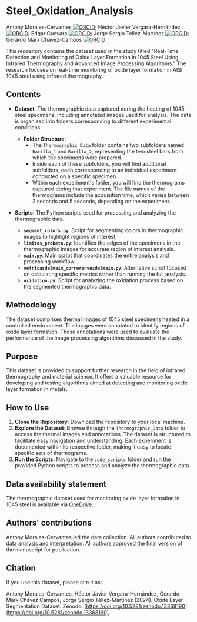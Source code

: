# Steel_Oxidation_Analysis

Antony Morales-Cervantes [![ORCID](https://img.shields.io/badge/ORCID-0000--0003--3669--2638-green)](https://orcid.org/0000-0003-3669-2638); Héctor Javier Vergara-Hernández [![ORCID](https://img.shields.io/badge/ORCID-0000--0001--6224--1027-green)](https://orcid.org/0000-0001-6224-1027); Edgar Guevara [![ORCID](https://img.shields.io/badge/ORCID-0000--0002--2313--2810-green)](https://orcid.org/0000-0002-2313-2810); Jorge Sergio Téllez-Martínez [![ORCID](https://img.shields.io/badge/ORCID-0000--0003--0587--0059-green)](https://orcid.org/0000-0003-0587-0059); Gerardo Marx Chávez-Campos [![ORCID](https://img.shields.io/badge/ORCID-0000--0003--3945--9903-green)](https://orcid.org/0000-0003-3945-9903)

This repository contains the dataset used in the study titled "Real-Time Detection and Monitoring of Oxide Layer Formation in 1045 Steel Using Infrared Thermography and Advanced Image Processing Algorithms." The research focuses on real-time monitoring of oxide layer formation in AISI 1045 steel using infrared thermography.

## Contents

- **Dataset**: The thermographic data captured during the heating of 1045 steel specimens, including annotated images used for analysis. The data is organized into folders corresponding to different experimental conditions.

  - **Folder Structure**:
    - The `Thermographic_Data` folder contains two subfolders named `Barilla_1` and `Barilla_2`, representing the two steel bars from which the specimens were prepared.
    - Inside each of these subfolders, you will find additional subfolders, each corresponding to an individual experiment conducted on a specific specimen.
    - Within each experiment's folder, you will find the thermograms captured during that experiment. The file names of the thermograms include the acquisition time, which varies between 2 seconds and 5 seconds, depending on the experiment.

- **Scripts**: The Python scripts used for processing and analyzing the thermographic data.
  - **`segment_colors.py`**: Script for segmenting colors in thermographic images to highlight regions of interest.
  - **`limites_probeta.py`**: Identifies the edges of the specimens in the thermographic images for accurate region of interest analysis.
  - **`main.py`**: Main script that coordinates the entire analysis and processing workflow.
  - **`metricasdelmain_correrenvezdelmain.py`**: Alternative script focused on calculating specific metrics rather than running the full analysis.
  - **`oxidation.py`**: Script for analyzing the oxidation process based on the segmented thermographic data.

## Methodology

The dataset comprises thermal images of 1045 steel specimens heated in a controlled environment. The images were annotated to identify regions of oxide layer formation. These annotations were used to evaluate the performance of the image processing algorithms discussed in the study.

## Purpose

This dataset is provided to support further research in the field of infrared thermography and material science. It offers a valuable resource for developing and testing algorithms aimed at detecting and monitoring oxide layer formation in metals.

## How to Use

1. **Clone the Repository**: Download the repository to your local machine.
2. **Explore the Dataset**: Browse through the `Thermographic_Data` folder to access the thermal images and annotations. The dataset is structured to facilitate easy navigation and understanding. Each experiment is documented within its respective folder, making it easy to locate specific sets of thermograms.
3. **Run the Scripts**: Navigate to the `code_scripts` folder and run the provided Python scripts to process and analyze the thermographic data.

## Data availability statement

The thermographic dataset used for monitoring oxide layer formation in 1045 steel is available via [OneDrive](https://1drv.ms/f/s!Ap8bec7rYt6ijOplQ5MLm-zfeX8hXg?e=fhVQMh).

## Authors' contributions

Antony Morales-Cervantes led the data collection. All authors contributed to data analysis and interpretation. All authors approved the final version of the manuscript for publication.

## Citation

If you use this dataset, please cite it as:

Antony Morales-Cervantes, Héctor Javier Vergara-Hernández, Gerardo Marx Chávez Campos, Jorge Sergio Téllez-Martínez (2024). Oxide Layer Segmentation Dataset. Zenodo. [https://doi.org/10.5281/zenodo.13368190](https://doi.org/10.5281/zenodo.13368190)


